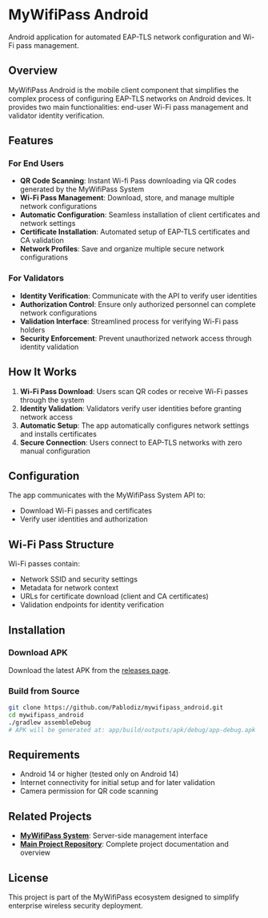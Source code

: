 # MyWifiPass Android

Android application for automated EAP-TLS network configuration and Wi-Fi pass management.

## Overview

MyWifiPass Android is the mobile client component that simplifies the complex process of configuring EAP-TLS networks on Android devices. It provides two main functionalities: end-user Wi-Fi pass management and validator identity verification.

## Features

### For End Users
- **QR Code Scanning**: Instant Wi-fi Pass downloading via QR codes generated by the MyWifiPass System
- **Wi-Fi Pass Management**: Download, store, and manage multiple network configurations
- **Automatic Configuration**: Seamless installation of client certificates and network settings
- **Certificate Installation**: Automated setup of EAP-TLS certificates and CA validation
- **Network Profiles**: Save and organize multiple secure network configurations

### For Validators
- **Identity Verification**: Communicate with the API to verify user identities
- **Authorization Control**: Ensure only authorized personnel can complete network configurations
- **Validation Interface**: Streamlined process for verifying Wi-Fi pass holders
- **Security Enforcement**: Prevent unauthorized network access through identity validation

## How It Works

1. **Wi-Fi Pass Download**: Users scan QR codes or receive Wi-Fi passes through the system
2. **Identity Validation**: Validators verify user identities before granting network access
3. **Automatic Setup**: The app automatically configures network settings and installs certificates
4. **Secure Connection**: Users connect to EAP-TLS networks with zero manual configuration

## Configuration

The app communicates with the MyWifiPass System API to:
- Download Wi-Fi passes and certificates
- Verify user identities and authorization

## Wi-Fi Pass Structure

Wi-Fi passes contain:
- Network SSID and security settings
- Metadata for network context
- URLs for certificate download (client and CA certificates)
- Validation endpoints for identity verification

## Installation 

### Download APK
Download the latest APK from the [releases page](https://github.com/Pablodiz/mywifipass_android/releases).

### Build from Source
```bash
git clone https://github.com/Pablodiz/mywifipass_android.git
cd mywifipass_android
./gradlew assembleDebug
# APK will be generated at: app/build/outputs/apk/debug/app-debug.apk
```

## Requirements

- Android 14 or higher (tested only on Android 14)
- Internet connectivity for initial setup and for later validation
- Camera permission for QR code scanning

## Related Projects

- **[MyWifiPass System](https://github.com/Pablodiz/mywifipass_system)**: Server-side management interface
- **[Main Project Repository](https://github.com/Pablodiz/TFG_proyecto)**: Complete project documentation and overview

## License

This project is part of the MyWifiPass ecosystem designed to simplify enterprise wireless security deployment.